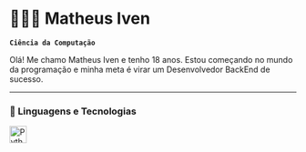 # 👨🏻‍💻 Matheus Iven

**`Ciência da Computação`**

Olá! Me chamo Matheus Iven e tenho 18 anos. Estou começando no mundo da programação e minha meta é virar um Desenvolvedor BackEnd de sucesso.

---

### 🤖 Linguagens e Tecnologias

<img 
    align="left"
    alt="Python"
    title="Python"
    width="30px"
    style="padding-right: 10px;"
    src="https://cdn.jsdelivr.net/gh/devicons/devicon@latest/icons/python/python-original.svg"
/>
